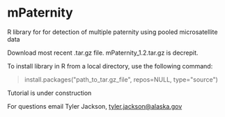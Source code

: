 # mPaternity
R library for for detection of multiple paternity using pooled microsatellite data

Download most recent .tar.gz file. mPaternity_1.2.tar.gz is decrepit.

To install library in R from a local directory, use the following command:

> install.packages("path_to_tar.gz_file", repos=NULL, type="source")

Tutorial is under construction

For questions email Tyler Jackson, tyler.jackson@alaska.gov
